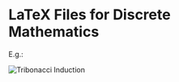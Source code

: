 # LaTeX Files for Discrete Mathematics

E.g.:

![Tribonacci Induction](https://user-images.githubusercontent.com/59063950/85913647-95c02900-b804-11ea-8aa2-910fe0556ae9.png)
